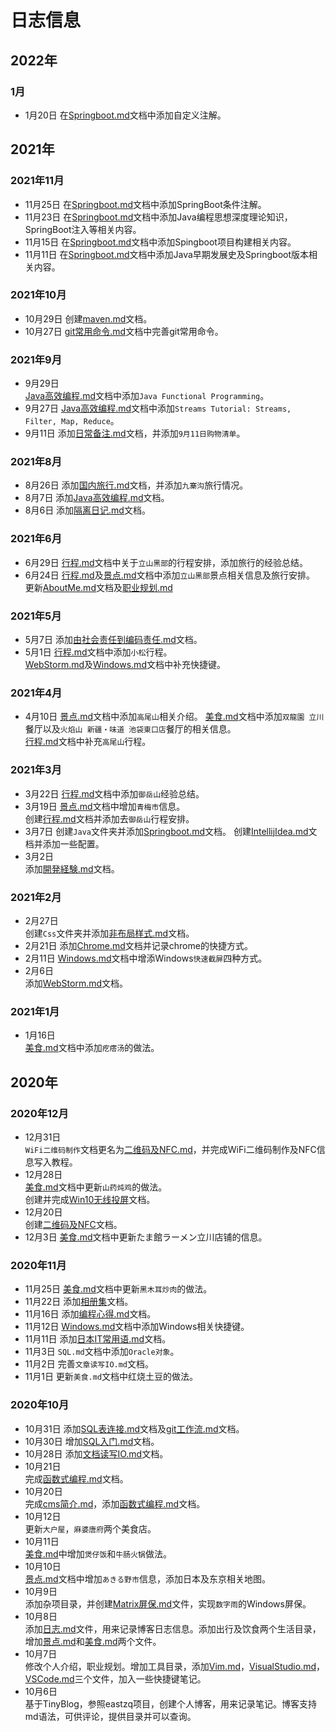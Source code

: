 # 日志信息 
## 2022年
### 1月
* 1月20日
  在[Springboot.md](?tid=blog/技术/Java/Springboot.md)文档中添加自定义注解。    
## 2021年
### 2021年11月
* 11月25日
  在[Springboot.md](?tid=blog/技术/Java/Springboot.md)文档中添加SpringBoot条件注解。     
* 11月23日
  在[Springboot.md](?tid=blog/技术/Java/Springboot.md)文档中添加Java编程思想深度理论知识，SpringBoot注入等相关内容。           
* 11月15日
  在[Springboot.md](?tid=blog/技术/Java/Springboot.md)文档中添加Spingboot项目构建相关内容。    
* 11月11日
  在[Springboot.md](?tid=blog/技术/Java/Springboot.md)文档中添加Java早期发展史及Springboot版本相关内容。    
### 2021年10月
* 10月29日
  创建[maven.md](?tid=blog/技术/Java/maven.md)文档。
* 10月27日
  [git常用命令.md](?tid=blog/技术/git/git常用命令.md)文档中完善git常用命令。
### 2021年9月
* 9月29日    
 [Java高效编程.md](?tid=blog/技术/Java/Java高效编程.md)文档中添加`Java Functional Programming`。    
* 9月27日
  [Java高效编程.md](?tid=blog/技术/Java/Java高效编程.md)文档中添加`Streams Tutorial: Streams, Filter, Map, Reduce`。
* 9月11日
  添加[日常备注.md](?tid=blog/生活/出行/日常备注.md)文档，并添加`9月11日购物清单`。
### 2021年8月
* 8月26日
  添加[国内旅行.md](?tid=blog/生活/出行/国内旅行.md)文档，并添加`九寨沟`旅行情况。   
* 8月7日
  添加[Java高效编程.md](?tid=blog/技术/Java/Java高效编程.md)文档。
* 8月6日
  添加[隔离日记.md](?tid=blog/生活/出行/隔离日记.md)文档。          
### 2021年6月
* 6月29日
  [行程.md](?tid=blog/生活/出行/行程.md)文档中关于`立山黑部`的行程安排，添加旅行的经验总结。             
* 6月24日
  [行程.md](?tid=blog/生活/出行/行程.md)及[景点.md](?tid=blog/生活/出行/景点.md)文档中添加`立山黑部`景点相关信息及旅行安排。       
  更新[AboutMe.md](?tid=blog/ABOUT/AboutMe.md)文档及[职业规划.md](?tid=blog/ABOUT/职业规划.md)                 
### 2021年5月
* 5月7日
  添加[由社会责任到编码责任.md](?tid=blog/技术/杂项/由社会责任到编码责任.md)文档。
* 5月1日
  [行程.md](?tid=blog/生活/出行/行程.md)文档中添加`小松`行程。      
  [WebStorm.md](?tid=blog/技术/工具/WebStorm.md)及[Windows.md](?tid=blog/技术/工具/Windows.md)文档中补充快捷键。 
### 2021年4月
* 4月10日
  [景点.md](?tid=blog/生活/出行/景点.md)文档中添加`高尾山`相关介绍。
  [美食.md](?tid=blog/生活/饮食/美食.md)文档中添加`双龍園 立川`餐厅以及`火焰山 新疆・味道 池袋東口店`餐厅的相关信息。        
  [行程.md](?tid=blog/生活/出行/行程.md)文档中补充`高尾山`行程。   
### 2021年3月
* 3月22日
  [行程.md](?tid=blog/生活/出行/行程.md)文档中添加`御岳山`经验总结。
* 3月19日
  [景点.md](?tid=blog/生活/出行/景点.md)文档中增加`青梅市`信息。    
  创建[行程.md](?tid=blog/生活/出行/行程.md)文档并添加去`御岳山`行程安排。     
* 3月7日
  创建`Java`文件夹并添加[Springboot.md](?tid=blog/技术/Java/Springboot.md)文档。
  创建[IntellijIdea.md](?tid=blog/技术/工具/IntellijIdea.md)文档并添加一些配置。      
* 3月2日    
  添加[開発経験.md](?tid=blog/技术/杂项/開発経験.md)文档。    
### 2021年2月
* 2月27日   
  创建`Css`文件夹并添加[非布局样式.md](?tid=blog/技术/Css/非布局样式.md)文档。   
* 2月21日
  添加[Chrome.md](?tid=blog/技术/工具/Chrome.md)文档并记录chrome的快捷方式。      
* 2月11日
 [Windows.md](?tid=blog/技术/工具/Windows.md)文档中增添Windows`快速截屏`四种方式。      
* 2月6日    
 添加[WebStorm.md](?tid=blog/技术/工具/WebStorm.md)文档。      
### 2021年1月
* 1月16日    
 [美食.md](?tid=blog/生活/饮食/美食.md)文档中添加`疙瘩汤`的做法。     
## 2020年     
### 2020年12月   
* 12月31日     
  `WiFi二维码制作`文档更名为[二维码及NFC.md](?tid=blog/技术/杂项/二维码及NFC.md)，并完成WiFi二维码制作及NFC信息写入教程。        
* 12月28日    
  [美食.md](?tid=blog/生活/饮食/美食.md)文档中更新`山药炖鸡`的做法。        
  创建并完成[Win10无线投屏](?tid=blog/技术/杂项/win10无线投屏.md)文档。         
* 12月20日     
  创建[二维码及NFC](?tid=blog/技术/杂项/二维码及NFC.md)文档。      
* 12月3日
  [美食.md](?tid=blog/生活/饮食/美食.md)文档中更新たま館ラーメン立川店铺的信息。     
### 2020年11月    
* 11月25日
  [美食.md](?tid=blog/生活/饮食/美食.md)文档中更新`黑木耳炒肉`的做法。
* 11月22日
  添加[相册集](?tid=blog/生活/相册集.md)文档。    
* 11月16日
  添加[编程心得.md](?tid=blog/技术/杂项/编程心得.md)文档。
* 11月12日
  [Windows.md](?tid=blog/技术/工具/Windows.md)文档中添加Windows相关快捷键。   
* 11月11日
  添加[日本IT常用语.md](?tid=blog/技术/杂项/日本IT常用语.md)文档。
* 11月3日
  `SQL.md`文档中添加`Oracle对象`。
* 11月2日
  完善`文章读写IO.md`文档。
* 11月1日
  更新`美食.md`文档中红烧土豆的做法。       
### 2020年10月   
* 10月31日
  添加[SQL表连接.md](?tid=blog/技术/SQL/SQL表连接.md)文档及[git工作流.md](?tid=blog/技术/git/git工作流.md)文档。
* 10月30日
  增加[SQL入门.md](?tid=blog/技术/SQL/SQL入门.md)文档。
* 10月28日
  添加[文档读写IO.md](?tid=blog/技术/CSharp/文档读写IO.md)文档。    
* 10月21日    
  完成[函数式编程.md](?tid=blog/技术/CSharp/函数式编程.md)文档。  
* 10月20日   
  完成[cms简介.md](?tid=blog/技术/杂项/cms简介.md)，添加[函数式编程.md](?tid=blog/技术/CSharp/函数式编程.md)文档。
* 10月12日   
  更新`大户屋`，`麻婆唐府`两个美食店。
* 10月11日     
  [美食.md](?tid=blog/生活/饮食/美食.md)中增加`煲仔饭`和`牛肠火锅`做法。
* 10月10日   
  [景点.md](?tid=blog/生活/出行/景点.md)文档中增加`あきる野市`信息，添加日本及东京相关地图。  
* 10月9日   
  添加杂项目录，并创建[Matrix屏保.md](?tid=blog/技术/杂项/Matrix屏保.md)文件，实现`数字雨`的Windows屏保。
* 10月8日    
  添加[日志.md](#日志信息)文件，用来记录博客日志信息。添加出行及饮食两个生活目录，增加[景点.md](?tid=blog/生活/出行/景点.md)和[美食.md](?tid=blog/生活/饮食/美食.md)两个文件。     
* 10月7日   
  修改个人介绍，职业规划。增加工具目录，添加[Vim.md](?tid=blog/技术/工具/Vim.md)，[VisualStudio.md](?tid=blog/技术/工具/VisualStudio.md)，[VSCode.md](?tid=blog/技术/工具/VSCode.md)三个文件，加入一些快捷键笔记。     
* 10月6日   
  基于TinyBlog，参照eastzq项目，创建个人博客，用来记录笔记。博客支持md语法，可供评论，提供目录并可以查询。     